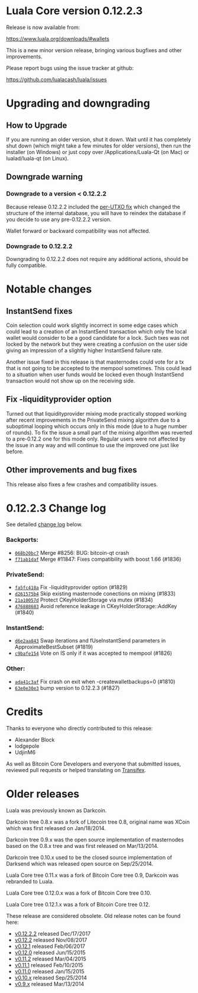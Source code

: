 Luala Core version 0.12.2.3
==========================

Release is now available from:

  <https://www.luala.org/downloads/#wallets>

This is a new minor version release, bringing various bugfixes and other
improvements.

Please report bugs using the issue tracker at github:

  <https://github.com/lualacash/luala/issues>


Upgrading and downgrading
=========================

How to Upgrade
--------------

If you are running an older version, shut it down. Wait until it has completely
shut down (which might take a few minutes for older versions), then run the
installer (on Windows) or just copy over /Applications/Luala-Qt (on Mac) or
lualad/luala-qt (on Linux).

Downgrade warning
-----------------

### Downgrade to a version < 0.12.2.2

Because release 0.12.2.2 included the [per-UTXO fix](release-notes/luala/release-notes-0.12.2.2.md#per-utxo-fix)
which changed the structure of the internal database, you will have to reindex
the database if you decide to use any pre-0.12.2.2 version.

Wallet forward or backward compatibility was not affected.

### Downgrade to 0.12.2.2

Downgrading to 0.12.2.2 does not require any additional actions, should be
fully compatible.

Notable changes
===============

InstantSend fixes
-----------------

Coin selection could work slightly incorrect in some edge cases which could
lead to a creation of an InstantSend transaction which only the local wallet
would consider to be a good candidate for a lock. Such txes was not locked by
the network but they were creating a confusion on the user side giving an
impression of a slightly higher InstantSend failure rate.

Another issue fixed in this release is that masternodes could vote for a tx
that is not going to be accepted to the mempool sometimes. This could lead to
a situation when user funds would be locked even though InstantSend transaction
would not show up on the receiving side.

Fix -liquidityprovider option
-----------------------------

Turned out that liquidityprovider mixing mode practically stopped working after
recent improvements in the PrivateSend mixing algorithm due to a suboptimal
looping which occurs only in this mode (due to a huge number of rounds). To fix
the issue a small part of the mixing algorithm was reverted to a pre-0.12.2 one
for this mode only. Regular users were not affected by the issue in any way and
will continue to use the improved one just like before.

Other improvements and bug fixes
--------------------------------

This release also fixes a few crashes and compatibility issues.


0.12.2.3 Change log
===================

See detailed [change log](https://github.com/lualacash/luala/compare/v0.12.2.2...lualacash:v0.12.2.3) below.

### Backports:
- [`068b20bc7`](https://github.com/lualacash/luala/commit/068b20bc7) Merge #8256: BUG: bitcoin-qt crash
- [`f71ab1daf`](https://github.com/lualacash/luala/commit/f71ab1daf) Merge #11847: Fixes compatibility with boost 1.66 (#1836)

### PrivateSend:
- [`fa5fc418a`](https://github.com/lualacash/luala/commit/fa5fc418a) Fix -liquidityprovider option (#1829)
- [`d261575b4`](https://github.com/lualacash/luala/commit/d261575b4) Skip existing masternode conections on mixing (#1833)
- [`21a10057d`](https://github.com/lualacash/luala/commit/21a10057d) Protect CKeyHolderStorage via mutex (#1834)
- [`476888683`](https://github.com/lualacash/luala/commit/476888683) Avoid reference leakage in CKeyHolderStorage::AddKey (#1840)

### InstantSend:
- [`d6e2aa843`](https://github.com/lualacash/luala/commit/d6e2aa843) Swap iterations and fUseInstantSend parameters in ApproximateBestSubset (#1819)
- [`c9bafe154`](https://github.com/lualacash/luala/commit/c9bafe154) Vote on IS only if it was accepted to mempool (#1826)

### Other:
- [`ada41c3af`](https://github.com/lualacash/luala/commit/ada41c3af) Fix crash on exit when -createwalletbackups=0 (#1810)
- [`63e0e30e3`](https://github.com/lualacash/luala/commit/63e0e30e3) bump version to 0.12.2.3 (#1827)

Credits
=======

Thanks to everyone who directly contributed to this release:

- Alexander Block
- lodgepole
- UdjinM6

As well as Bitcoin Core Developers and everyone that submitted issues,
reviewed pull requests or helped translating on
[Transifex](https://www.transifex.com/projects/p/luala/).


Older releases
==============

Luala was previously known as Darkcoin.

Darkcoin tree 0.8.x was a fork of Litecoin tree 0.8, original name was XCoin
which was first released on Jan/18/2014.

Darkcoin tree 0.9.x was the open source implementation of masternodes based on
the 0.8.x tree and was first released on Mar/13/2014.

Darkcoin tree 0.10.x used to be the closed source implementation of Darksend
which was released open source on Sep/25/2014.

Luala Core tree 0.11.x was a fork of Bitcoin Core tree 0.9,
Darkcoin was rebranded to Luala.

Luala Core tree 0.12.0.x was a fork of Bitcoin Core tree 0.10.

Luala Core tree 0.12.1.x was a fork of Bitcoin Core tree 0.12.

These release are considered obsolete. Old release notes can be found here:

- [v0.12.2.2](release-notes/luala/release-notes-0.12.2.2.md) released Dec/17/2017
- [v0.12.2](release-notes/luala/release-notes-0.12.2.md) released Nov/08/2017
- [v0.12.1](release-notes/luala/release-notes-0.12.1.md) released Feb/06/2017
- [v0.12.0](release-notes/luala/release-notes-0.12.0.md) released Jun/15/2015
- [v0.11.2](release-notes/luala/release-notes-0.11.2.md) released Mar/04/2015
- [v0.11.1](release-notes/luala/release-notes-0.11.1.md) released Feb/10/2015
- [v0.11.0](release-notes/luala/release-notes-0.11.0.md) released Jan/15/2015
- [v0.10.x](release-notes/luala/release-notes-0.10.0.md) released Sep/25/2014
- [v0.9.x](release-notes/luala/release-notes-0.9.0.md) released Mar/13/2014

